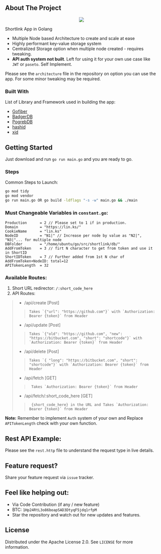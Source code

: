 ## About The Project

<p align="center"><a href="https://github.com/go-awesome/shortlink"><img src="https://repository-images.githubusercontent.com/368965271/37361600-ba7a-11eb-9f5c-966d7a891ce2"></a></p>

Shortlink App in Golang

* Multiple Node based Architecture to create and scale at ease
* Highly performant key-value storage system
* Centralized Storage option when multiple node created - requires tweaking.
* **API auth system not built**. Left for using it for your own use case like `JWT` or `paseto`. Self Implement.

Please see the `architecture` file in the repository on option you can use the app. For some minor tweaking may be required.

### Built With

List of Library and Framework used in building the app:

* [Gofiber](https://gofiber.io)
* [BadgerDB](https://github.com/dgraph-io/badger)
* [PogrebDB](https://github.com/akrylysov/pogreb)
* [hashid](https://github.com/go-awesome/shortlink/blob/main/helper/functions.go#L11)
* [xid](https://github.com/go-awesome/shortlink/blob/main/handler/handler.go#L13)


<!-- GETTING STARTED -->
## Getting Started

Just download and run `go run main.go` and you are ready to go.

### Steps

Common Steps to Launch:

  ```sh
  go mod tidy
  go mod vendor
  go run main.go OR go build -ldflags "-s -w" main.go && ./main
  ```

### Must Changeable Variables in `constant.go`:

```
Production      = 2 // Please set to 1 if in production.
Domain          = "https://lin.ks/"
CookieName      = "lin.ks"
NodeID          = "N1|" // Increase per node by value as "N2|", "N3|"... for multiple node
DBFolder        = "/home/ubuntu/go/src/shortlink/db/"
AddFromToken    = 3 // firt N character to get from token and use it in ShortID
ShortIDToken    = 7 // Further added from 1st N char of AddFromToken+NodeID: total=12
APITokenLength  = 32
```

### Available Routes:

  1. Short URL redirector: `/:short_code_here`
  2. API Routes:
>    - /api/create [Post]
>>     Takes `{"url": "https://github.com"}` with `Authorization: Bearer {token}` from Header
>    - /api/update [Post]
>>     Takes `{"old": "https://github.com", "new": "https://bitbucket.com", "short": "shortcode"}` with `Authorization: Bearer {token}` from Header
>    - /api/delete [Post]
>>     Takes `{ "long": "https://bitbucket.com", "short": "shortcode"}` with `Authorization: Bearer {token}` from Header
>    - /api/fetch [GET]
>>      Takes `Authorization: Bearer {token}` from Header
>    - /api/fetch/:short_code_here [GET]
>>      {short_code_here} in the URL and Takes `Authorization: Bearer {token}` from Header

**Note:** Remember to implement `Auth` system of your own and Replace `APITokenLength` check with your own function.

## Rest API Example:

Please see the `rest.http` file to understand the request type in live details.

## Feature request?

Share your feature request via `issue` tracker.

## Feel like helping out:

- Via Code Contribution (if any / new feature)
- BTC: `1Hp24RtL3o86boapSAD3DtyqF5jdq1rfpM`
- Star the repository and watch out for new updates and features.

<!-- LICENSE -->
## License

Distributed under the Apache License 2.0. See `LICENSE` for more information.